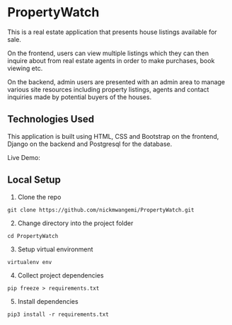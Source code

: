 # PropertyWatch

This is a real estate application that presents house listings available for sale. 

On the frontend, users can view multiple listings which they can then inquire about from real estate agents in order to make purchases, book viewing etc.

On the backend, admin users are presented with an admin area to manage various site resources including property listings, agents and contact inquiries made by potential buyers of the houses. 



## Technologies Used
This application is built using HTML, CSS and Bootstrap on the frontend, Django on the backend and Postgresql for the database.

Live Demo: 

## Local Setup 
1.  Clone the repo
```
git clone https://github.com/nickmwangemi/PropertyWatch.git
```

2. Change directory into the project folder
```
cd PropertyWatch
```

3. Setup virtual environment

```
virtualenv env
```
4. Collect project dependencies
``` 
pip freeze > requirements.txt
```

5. Install dependencies
```
pip3 install -r requirements.txt
```


